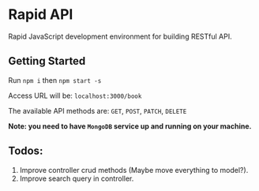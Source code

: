 # Rapid API

Rapid JavaScript development environment for building RESTful API.

## Getting Started

Run `npm i` then `npm start -s`

Access URL will be: `localhost:3000/book`

The available API methods are: `GET`, `POST`, `PATCH`, `DELETE`

**Note: you need to have `MongoDB` service up and running on your machine.**

## Todos:
1. Improve controller crud methods (Maybe move everything to model?).
2. Improve search query in controller.
